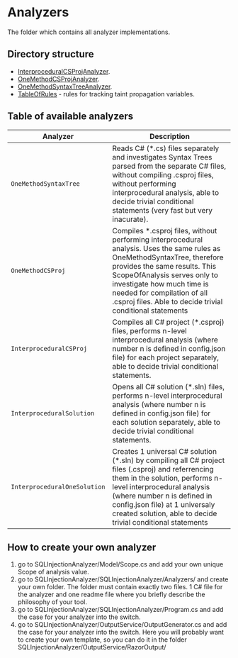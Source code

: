 # Analyzers
The folder which contains all analyzer implementations.

## Directory structure
- [InterproceduralCSProjAnalyzer](InterproceduralCSProjAnalyzer/InterproceduralCSProjAnalyzer.cs).
- [OneMethodCSProjAnalyzer](OneMethodCSProjAnalyzer/OneMethodCSProjAnalyzer.cs).
- [OneMethodSyntaxTreeAnalyzer](OneMethodSyntaxTreeAnalyzer/OneMethodSyntaxTreeAnalyzer.cs).
- [TableOfRules](TableOfRules.cs) - rules for tracking taint propagation variables.

## Table of available analyzers
| Analyzer                      | Description                                                                                                                                                                                                                                                                                                                |
|-------------------------------|----------------------------------------------------------------------------------------------------------------------------------------------------------------------------------------------------------------------------------------------------------------------------------------------------------------------------|
| `OneMethodSyntaxTree`                      | Reads C# (*.cs) files separately and investigates Syntax Trees parsed from the separate C# files, without compiling .csproj files, without performing interprocedural analysis, able to decide trivial conditional statements (very fast but very inacurate).                                                              |
| `OneMethodCSProj`                   | Compiles *.csproj files, without performing interprocedural analysis. Uses the same rules as OneMethodSyntaxTree, therefore provides the same results. This ScopeOfAnalysis serves only to investigate how much time is needed for compilation of all .csproj files. Able to decide trivial conditional statements         |
| `InterproceduralCSProj`             | Compiles all C# project (*.csproj) files, performs n-level interprocedural analysis (where number n is defined in config.json file) for each project separately, able to decide trivial conditional statements.                                                                                                            |
| `InterproceduralSolution` | Opens all C# solution (*.sln) files, performs n-level interprocedural analysis (where number n is defined in config.json file) for each solution separately, able to decide trivial conditional statements.                                                                                           |
| `InterproceduralOneSolution` | Creates 1 universal C# solution (*.sln) by compiling all C# project files (.csproj) and referrencing them in the solution, performs n-level interprocedural analysis (where number n is defined in config.json file) at 1 universaly created solution, able to decide trivial conditional statements |

## How to create your own analyzer 
1. go to SQLInjectionAnalyzer/Model/Scope.cs and add your own unique Scope of analysis value.
2. go to SQLInjectionAnalyzer/SQLInjectionAnalyzer/Analyzers/ and create your own folder. The folder must contain exactly two files. 1 C# file for the analyzer and one readme file where you briefly describe the philosophy of your tool.
3. go to SQLInjectionAnalyzer/SQLInjectionAnalyzer/Program.cs and add the case for your analyzer into the switch.
4. go to SQLInjectionAnalyzer/OutputService/OutputGenerator.cs and add the case for your analyzer into the switch. Here you will probably want to create your own template, so you can do it in the folder
  SQLInjectionAnalyzer/OutputService/RazorOutput/
 

